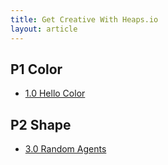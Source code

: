 ```yaml
---
title: Get Creative With Heaps.io
layout: article
---
```


## P1 Color

* [1.0 Hello Color]({{site.url}}/{{site.baseurl}}/demos/P1-Color/1-hello-color)

## P2 Shape

* [3.0 Random Agents]({{site.url}}/{{site.baseurl}}/demos/P2-Shape/3-0-random-agent)